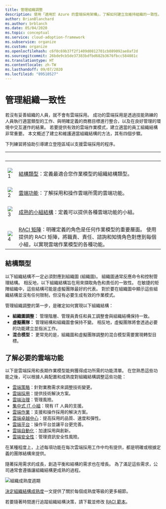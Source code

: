 ```yaml
---
title: 管理組織調整
description: 使用「適用於 Azure 的雲端採用架構」，了解如何建立及維持組織的一致性。
author: BrianBlanchard
ms.author: brblanch
ms.date: 05/04/2020
ms.topic: conceptual
ms.service: cloud-adoption-framework
ms.subservice: organize
ms.custom: organize
ms.openlocfilehash: c6f0c69b37f2f1409d0812701cb089092ae8af2d
ms.sourcegitcommit: 26bde9cb5de37383bdfbd682b3676fbcc584081c
ms.translationtype: HT
ms.contentlocale: zh-TW
ms.lasthandoff: 09/07/2020
ms.locfileid: "89510527"
---
```

# <a name="manage-organizational-alignment"></a>管理組織一致性

若沒有妥善組織的人員，就不會有雲端採用。 成功的雲端採用是透過技能熟練的人員執行適當類型的工作、與明確定義的商務目標進行整合，以及在良好管理的環境中交互運作的結果。 若要提供有效的雲端作業模式，建立適當的員工組織結構非常重要。 本文概述了建立和維護適當組織結構的方法，其有四個步驟。

下列練習將協助引導建立登陸區域以支援雲端採用的程序。

| <span title="圖示">&nbsp;</span> | <span title="描述">&nbsp;</span> |
|--|--|
| <br> ![1](../_images/icons/1.png) | <br> [結構類型](#structure-type)：定義最適合您作業模型的組織結構類型。 |
| <br> ![2](../_images/icons/2.png) | <br> [雲端功能](#understand-required-cloud-functions)：了解採用和操作雲端所需的雲端功能。 |
| <br> ![3](../_images/icons/3.png) | <br> [成熟的小組結構](./organization-structures.md)：定義可以提供各種雲端功能的小組。 |
| <br> ![4](../_images/icons/4.png) | <br> [RACI 矩陣](./raci-alignment.md)：明確定義的角色是任何作業模型的重要層面。 使用提供的 RACI 矩陣，將職責、責任、諮詢和知情角色對應到每個小組，以實現雲端作業模型的各種功能。 |

## <a name="structure-type"></a>結構類型

以下組織結構不一定必須對應到組織圖 (組織圖)。 組織圖通常反應命令和控制管理結構。 相反地，以下組織結構旨在用來擷取角色和責任的一致性。 在敏捷的矩陣組織中，這些結構可能是虛擬團隊最好的代表。 對於要在組織圖中顯示這些組織結構並沒有任何限制，但沒有必要生成有效的作業模式。

管理組織調整的第一步，是確定如何實現以下組織結構：

- **組織圖調整：** 管理階層、管理員責任和員工調整會與組織結構保持一致。
- **虛擬團隊：** 管理結構和組織圖會保持不變。 相反地，虛擬團隊將會透過必要的功能建立並指派工作。
- **混合模型：** 更常見的是，組織圖和虛擬團隊調整的混合模型需要實現轉型目標。

## <a name="understand-required-cloud-functions"></a>了解必要的雲端功能

以下是雲端採用和長期作業模型能夠獲得成功所需的功能清單。 在您熟悉這些功能之後，可以根據人員配置和成熟度對組織結構調整這些功能：

- [雲端策略](./cloud-strategy.md)：針對業務需求來調整技術變更。
- [雲端採用](./cloud-adoption.md)：提供技術解決方案。
- [雲端治理](./cloud-governance.md)：管理風險。
- [集中式 IT 小組](./central-it.md)：現有 IT 人員的支援。
- [雲端作業](./cloud-operations.md)：支援和操作採用的解決方案。
- [雲端卓越中心](./cloud-center-of-excellence.md)：提高採用的品質、速度和彈性。
- [雲端平台](./cloud-platform.md)：操作平台並讓平台更完善。
- [雲端自動化](./cloud-automation.md)：加速採用與創新。
- [雲端安全性](./cloud-security.md)：管理資訊安全性風險。

在某種程度上，上述每項功能在每次雲端採用工作中均有提供，都是明確或根據定義的團隊結構來提供。

隨著採用需求的成長，創造平衡和結構的需求也在增長。 為了滿足這些需求，公司通常會遵循讓組織結構更成熟的過程。

![組織成熟度週期](../_images/ready/org-ready-maturity.png)

[決定組織結構成熟度](./organization-structures.md)一文提供了關於每個成熟度等級的更多細節。

若要隨著時間進行追蹤組織結構決策，請下載並修改 [RACI 範本](https://raw.githubusercontent.com/microsoft/CloudAdoptionFramework/master/organize/raci-template.xlsx)。
